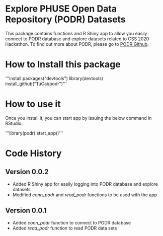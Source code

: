 # Explore PHUSE Open Data Repository (PODR) Datasets
This package contains functions and R Shiny app to allow you easily connect 
to PODR database and explore datasets related to CSS 2020 Hackathon.
To find out more about PODR, please go to [PODR Github](https://github.com/phuse-org/PODR).

# How to Install this package

  '''install.packages("devtools")
  library(devtools)
  install_github(”TuCai/podr")'''

# How to use it

Once you install it, you can start app by issuing the below command in RStudio:  

  '''library(podr)
  start_app()'''


# Code History
## Version 0.0.2
* Added R Shiny app for easily logging into PODR database and explore datasets
* Modified *conn_podr* and *read_podr* functions to be used with the app

## Version 0.0.1
* Added *conn_podr* function to connect to PODR database
* Added *read_podr* function to read PODR data sets
